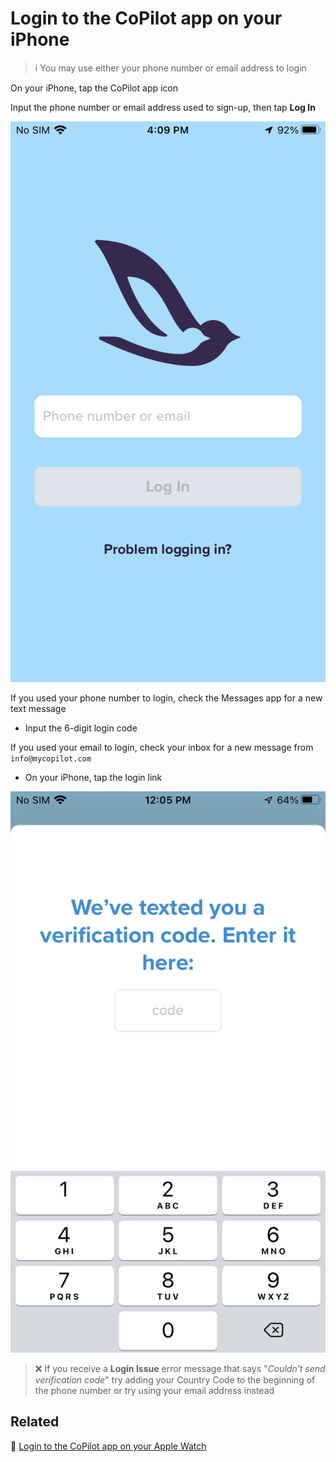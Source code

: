 # Login to the CoPilot app on your iPhone

> :information_source: You may use either your phone number or email address to login

On your iPhone, tap the CoPilot app icon

Input the phone number or email address used to sign-up, then tap **Log In**

![copilot-iphone-login](png/5cc238e0c54bf3638d444ad01bcdb63cdc3adffd.png)

If you used your phone number to login, check the Messages app for a new text message

- Input the 6-digit login code

If you used your email to login, check your inbox for a new message from `info@mycopilot.com`

- On your iPhone, tap the login link

![copilot-iphone-login-code-v2](png/8a14268bbb97109eaaad92e637bf9e2f6edcee4c.png)

> :x: If you receive a **Login Issue** error message that says "*Couldn’t send verification code*" try adding your Country Code to the beginning of the phone number or try using your email address instead

## Related

:paperclip: [Login to the CoPilot app on your Apple Watch](login-to-the-copilot-app-on-your-apple-watch.md)
